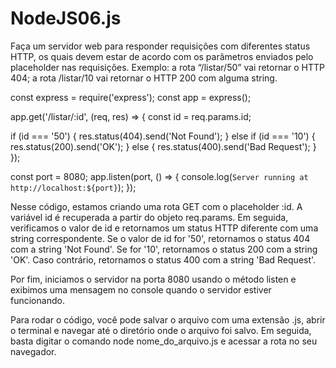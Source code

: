 # NodeJS06.js

Faça um servidor web para responder requisições com diferentes status HTTP, os quais devem estar de acordo com os parâmetros enviados pelo placeholder nas requisições. Exemplo: a rota “/listar/50” vai retornar o HTTP 404; a rota /listar/10 vai retornar o HTTP 200 com alguma string.

const express = require('express');
const app = express();

app.get('/listar/:id', (req, res) => {
  const id = req.params.id;

  if (id === '50') {
    res.status(404).send('Not Found');
  } else if (id === '10') {
    res.status(200).send('OK');
  } else {
    res.status(400).send('Bad Request');
  }
});

const port = 8080;
app.listen(port, () => {
  console.log(`Server running at http://localhost:${port}`);
});

Nesse código, estamos criando uma rota GET com o placeholder :id. A variável id é recuperada a partir do objeto req.params. Em seguida, verificamos o valor de id e retornamos um status HTTP diferente com uma string correspondente. Se o valor de id for '50', retornamos o status 404 com a string 'Not Found'. Se for '10', retornamos o status 200 com a string 'OK'. Caso contrário, retornamos o status 400 com a string 'Bad Request'.

Por fim, iniciamos o servidor na porta 8080 usando o método listen e exibimos uma mensagem no console quando o servidor estiver funcionando.

Para rodar o código, você pode salvar o arquivo com uma extensão .js, abrir o terminal e navegar até o diretório onde o arquivo foi salvo. Em seguida, basta digitar o comando node nome_do_arquivo.js e acessar a rota no seu navegador.
